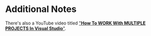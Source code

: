 # Additional Notes

There's also a YouTube video titled ["**How To WORK With MULTIPLE PROJECTS In Visual Studio**"](https://youtu.be/V3hNzKuLqtM).
